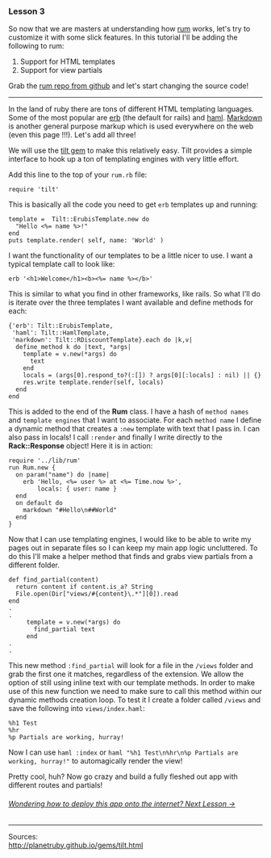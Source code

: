 ### Lesson 3

So now that we are masters at understanding how <a href="https://github.com/chneukirchen/rum" target="_blank">rum</a> works, let's try to customize it with some slick features. In this tutorial I'll be adding the following to rum:

 1. Support for HTML templates
 2. Support for view partials

Grab the <a href="https://github.com/chneukirchen/rum" target="_blank">rum repo from github</a> and let's start changing the source code!
- - -
In the land of ruby there are tons of different HTML templating languages. Some of the most popular are <a href="https://ruby-doc.org/stdlib-2.4.0/libdoc/erb/rdoc/ERB.html" target="_blank">erb</a> (the default for rails) and <a href="http://haml.info" target="_blank">haml</a>. <a href="https://en.wikipedia.org/wiki/Markdown" target="_blank">Markdown</a> is another general purpose markup which is used everywhere on the web (even this page !!!). Let's add all three!

We will use the <a href="https://github.com/rtomayko/tilt" target="_blank">tilt gem</a> to make this relatively easy. Tilt provides a simple interface to hook up a ton of templating engines with very little effort.

Add this line to the top of your `rum.rb` file:

    require 'tilt'

This is basically all the code you need to get `erb` templates up and running:

    template =  Tilt::ErubisTemplate.new do
      "Hello <%= name %>!"
    end
    puts template.render( self, name: 'World' )

I want the functionality of our templates to be a little nicer to use. I want a typical template call to look like:

    erb '<h1>Welcome</h1><b><%= name %></b>'
This is similar to what you find in other frameworks, like rails.  So what I'll do is iterate over the three templates I want available and define methods for each:

    {'erb': Tilt::ErubisTemplate,
     'haml': Tilt::HamlTemplate,
     'markdown': Tilt::RDiscountTemplate}.each do |k,v|
      define_method k do |text, *args|
        template = v.new(*args) do
          text
        end
        locals = (args[0].respond_to?(:[]) ? args[0][:locals] : nil) || {} 
        res.write template.render(self, locals)
      end
    end
This is added to the end of the **Rum** class.  I have a hash of `method names` and `template engines` that I want to associate.  For each `method name` I define a dynamic method that creates a `:new` template with text that I pass in. I can also pass in locals! I call `:render` and finally I write directly to the **Rack::Response** object! Here it is in action:

	require '../lib/rum'
	run Rum.new {
	  on param("name") do |name|
	    erb 'Hello, <%= user %> at <%= Time.now %>',
	    	locals: { user: name }
	  end
	  on default do
	    markdown "#Hello\n##World"
	  end
	}

Now that I can use templating engines, I would like to be able to write my pages out in separate files so I can keep my main app logic  uncluttered. To do this I'll make a helper method that finds and grabs view partials from a different folder.

    def find_partial(content)
      return content if content.is_a? String
      File.open(Dir["views/#{content}\.*"][0]).read
    end
    .
    .
         template = v.new(*args) do
           find_partial text
         end
    .
    .

This new method `:find_partial` will look for a file in the `/views` folder and grab the first one it matches, regardless of the extension. We allow the option of still using inline text with our template methods. In order to make use of this new function we need to make sure to call this method within our dynamic methods creation loop. To test it I create a folder called `/views` and save the following into `views/index.haml`:

    %h1 Test
    %hr
    %p Partials are working, hurray!

Now I can use `haml :index` or `haml "%h1 Test\n%hr\n%p Partials are working, hurray!"` to automagically render the view!

Pretty cool, huh? Now go crazy and build a fully fleshed out app with different routes and partials!

###### [Wondering how to deploy this app onto the internet? Next Lesson ->](/lesson/4)
- - -
Sources:  
<a href="http://planetruby.github.io/gems/tilt.html" target="_blank">http://planetruby.github.io/gems/tilt.html</a>

